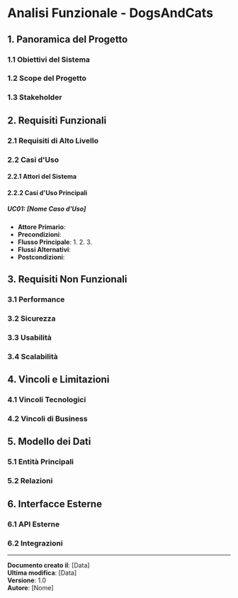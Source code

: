 # Analisi Funzionale - DogsAndCats

## 1. Panoramica del Progetto

### 1.1 Obiettivi del Sistema
<!-- Descrivi gli obiettivi principali del sistema -->

### 1.2 Scope del Progetto
<!-- Definisci cosa è incluso e cosa è escluso dal progetto -->

### 1.3 Stakeholder
<!-- Elenca tutti gli stakeholder coinvolti -->

## 2. Requisiti Funzionali

### 2.1 Requisiti di Alto Livello
<!-- Elenca i requisiti principali del sistema -->

### 2.2 Casi d'Uso

#### 2.2.1 Attori del Sistema
<!-- Descrivi gli attori che interagiscono con il sistema -->

#### 2.2.2 Casi d'Uso Principali
<!-- Documenta i casi d'uso principali -->

##### UC01: [Nome Caso d'Uso]
- **Attore Primario**: 
- **Precondizioni**: 
- **Flusso Principale**: 
  1. 
  2. 
  3. 
- **Flussi Alternativi**: 
- **Postcondizioni**: 

## 3. Requisiti Non Funzionali

### 3.1 Performance
<!-- Requisiti di performance -->

### 3.2 Sicurezza
<!-- Requisiti di sicurezza -->

### 3.3 Usabilità
<!-- Requisiti di usabilità -->

### 3.4 Scalabilità
<!-- Requisiti di scalabilità -->

## 4. Vincoli e Limitazioni

### 4.1 Vincoli Tecnologici
<!-- Descrivi i vincoli tecnologici -->

### 4.2 Vincoli di Business
<!-- Descrivi i vincoli di business -->

## 5. Modello dei Dati

### 5.1 Entità Principali
<!-- Descrivi le entità principali del sistema -->

### 5.2 Relazioni
<!-- Descrivi le relazioni tra le entità -->

## 6. Interfacce Esterne

### 6.1 API Esterne
<!-- Documenta le API esterne utilizzate -->

### 6.2 Integrazioni
<!-- Documenta le integrazioni con sistemi esterni -->

---

**Documento creato il**: [Data]  
**Ultima modifica**: [Data]  
**Versione**: 1.0  
**Autore**: [Nome] 